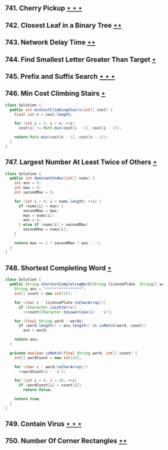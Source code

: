 ## 741. Cherry Pickup [$\star\star\star$](https://leetcode.com/problems/cherry-pickup)

## 742. Closest Leaf in a Binary Tree [$\star\star$](https://leetcode.com/problems/closest-leaf-in-a-binary-tree)

## 743. Network Delay Time [$\star\star$](https://leetcode.com/problems/network-delay-time)

## 744. Find Smallest Letter Greater Than Target [$\star$](https://leetcode.com/problems/find-smallest-letter-greater-than-target)

## 745. Prefix and Suffix Search [$\star\star\star$](https://leetcode.com/problems/prefix-and-suffix-search)

## 746. Min Cost Climbing Stairs [$\star$](https://leetcode.com/problems/min-cost-climbing-stairs)

```java
class Solution {
  public int minCostClimbingStairs(int[] cost) {
    final int n = cost.length;

    for (int i = 2; i < n; ++i)
      cost[i] += Math.min(cost[i - 1], cost[i - 2]);

    return Math.min(cost[n - 1], cost[n - 2]);
  }
}
```

## 747. Largest Number At Least Twice of Others [$\star$](https://leetcode.com/problems/largest-number-at-least-twice-of-others)

```java
class Solution {
  public int dominantIndex(int[] nums) {
    int ans = 0;
    int max = 0;
    int secondMax = 0;

    for (int i = 0; i < nums.length; ++i) {
      if (nums[i] > max) {
        secondMax = max;
        max = nums[i];
        ans = i;
      } else if (nums[i] > secondMax)
        secondMax = nums[i];
    }

    return max >= 2 * secondMax ? ans : -1;
  }
}
```

## 748. Shortest Completing Word [$\star$](https://leetcode.com/problems/shortest-completing-word)

```java
class Solution {
  public String shortestCompletingWord(String licensePlate, String[] words) {
    String ans = "****************";
    int[] count = new int[26];

    for (char c : licensePlate.toCharArray())
      if (Character.isLetter(c))
        ++count[Character.toLowerCase(c) - 'a'];

    for (final String word : words)
      if (word.length() < ans.length() && isMatch(word, count))
        ans = word;

    return ans;
  }

  private boolean isMatch(final String word, int[] count) {
    int[] wordCount = new int[26];

    for (char c : word.toCharArray())
      ++wordCount[c - 'a'];

    for (int i = 0; i < 26; ++i)
      if (wordCount[i] < count[i])
        return false;

    return true;
  }
}
```

## 749. Contain Virus [$\star\star\star$](https://leetcode.com/problems/contain-virus)

## 750. Number Of Corner Rectangles [$\star\star$](https://leetcode.com/problems/number-of-corner-rectangles)

